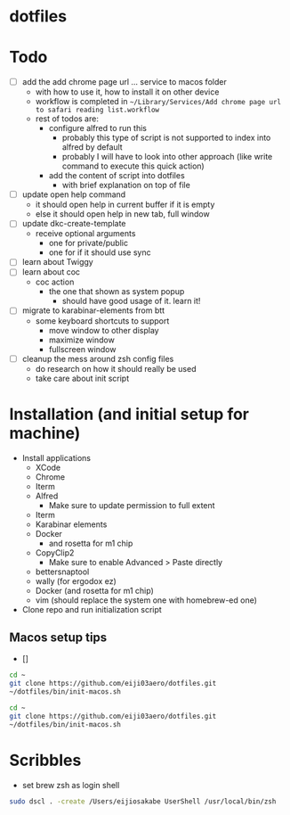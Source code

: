 # dotfiles

# Todo
- [ ] add the add chrome page url ... service to macos folder
  - with how to use it, how to install it on other device
  - workflow is completed in `~/Library/Services/Add chrome page url to safari reading list.workflow`
  - rest of todos are:
    - configure alfred to run this
      - probably this type of script is not supported to index into alfred by default
      - probably I will have to look into other approach (like write command to execute this quick action)
    - add the content of script into dotfiles
      - with brief explanation on top of file
- [ ] update open help command
  - it should open help in current buffer if it is empty
  - else it should open help in new tab, full window
- [ ] update dkc-create-template
  - receive optional arguments
    - one for private/public
    - one for if it should use sync
- [ ] learn about Twiggy
- [ ] learn about coc
  - coc action
    - the one that shown as system popup
      - should have good usage of it. learn it!
- [ ] migrate to karabinar-elements from btt
  - some keyboard shortcuts to support
    - move window to other display
    - maximize window
    - fullscreen window
- [ ] cleanup the mess around zsh config files
  - do research on how it should really be used
  - take care about init script

# Installation (and initial setup for machine)
- Install applications
  - XCode
  - Chrome
  - Iterm
  - Alfred
    - Make sure to update permission to full extent
  - Iterm
  - Karabinar elements
  - Docker
    - and rosetta for m1 chip
  - CopyClip2
    - Make sure to enable Advanced > Paste directly
  - bettersnaptool
  - wally (for ergodox ez)
  - Docker (and rosetta for m1 chip)
  - vim (should replace the system one with homebrew-ed one)
- Clone repo and run initialization script

## Macos setup tips
- []

```sh
cd ~
git clone https://github.com/eiji03aero/dotfiles.git
~/dotfiles/bin/init-macos.sh
```

```sh
cd ~
git clone https://github.com/eiji03aero/dotfiles.git
~/dotfiles/bin/init-macos.sh
```

# Scribbles
- set brew zsh as login shell
```sh
sudo dscl . -create /Users/eijiosakabe UserShell /usr/local/bin/zsh
```
